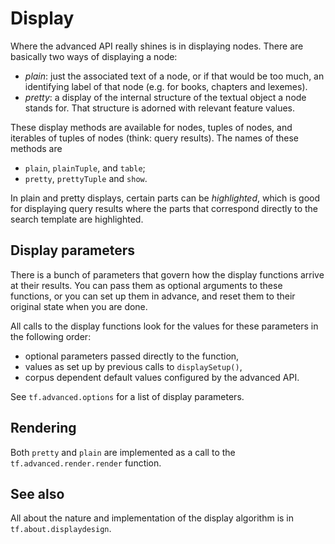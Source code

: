 # Display

Where the advanced API really shines is in displaying nodes.
There are basically two ways of displaying a node:

* *plain*: just the associated text of a node, or if that would be too much,
  an identifying label of that node (e.g. for books, chapters and lexemes).
* *pretty*: a display of the internal structure of the textual object a node
  stands for. That structure is adorned with relevant feature values.

These display methods are available for nodes, tuples of nodes, and iterables
of tuples of nodes (think: query results).
The names of these methods are

* `plain`, `plainTuple`, and `table`;
* `pretty`, `prettyTuple` and `show`.

In plain and pretty displays, certain parts can be *highlighted*, which is
good for displaying query results where the parts that correspond directly to the
search template are highlighted.

## Display parameters

There is a bunch of parameters that govern how the display functions arrive at their
results. You can pass them as optional arguments to these functions,
or you can set up them in advance, and reset them to their original state
when you are done.

All calls to the display functions look for the values for these parameters in the
following order:

* optional parameters passed directly to the function,
* values as set up by previous calls to `displaySetup()`,
* corpus dependent default values configured by the advanced API.

See `tf.advanced.options` for a list of display parameters.

## Rendering

Both `pretty` and `plain` are implemented as a call to the
`tf.advanced.render.render` function.

## See also

All about the nature and implementation of the display algorithm is in
`tf.about.displaydesign`.
